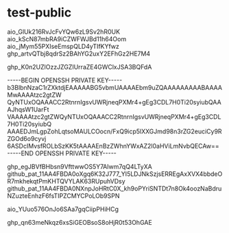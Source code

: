 # test-public

aio_GlUk216RvJcFvYQw6zL9Sv2hR0UK
aio_kScN87mbRA9iCZWFWJBd11h64Oom
aio_jMym55PXIseEmspQLD4yTIfKYfwz
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

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


-----BEGIN OPENSSH PRIVATE KEY-----
b3BlbnNzaC1rZXktdjEAAAAABG5vbmUAAAAEbm9uZQAAAAAAAAABAAAAMwAAAAtzc2gtZW
QyNTUxOQAAACC2RtnrnIgsvUWRjneqPXMr4+gEg3CDL7H0Ti20syiubQAAAJhqsW1UarFt
VAAAAAtzc2gtZWQyNTUxOQAAACC2RtnrnIgsvUWRjneqPXMr4+gEg3CDL7H0Ti20syiubQ
AAAEDJmLgpZohLqtsoMAULCOocn/FxQ9icp5lXXGJmd98n3rZG2euciCy9RZGOd6o9cyvj
6ASDcIMvsfROLbSzKK5tAAAAEnBzZWhnYWxAZ2l0aHViLmNvbQECAw==
-----END OPENSSH PRIVATE KEY-----

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
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
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

aio_YUuo576OnJo6SAa7gqCiipPHiHCg

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
